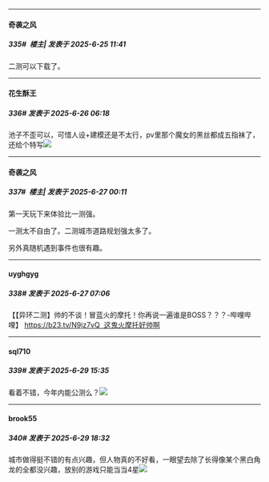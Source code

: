 ﻿
*****

####  奇袭之风  
##### 335#         楼主| 发表于 2025-6-25 11:41

二测可以下载了。


*****

####  花生酥王  
##### 336#       发表于 2025-6-26 06:18

池子不歪可以，可惜人设+建模还是不太行，pv里那个魔女的黑丝都成五指袜了，还给个特写<img src="https://static.stage1st.com/image/smiley/face2017/002.png" referrerpolicy="no-referrer">


*****

####  奇袭之风  
##### 337#         楼主| 发表于 2025-6-27 00:11

第一天玩下来体验比一测强。

一测太不自由了。二测城市道路规划强太多了。

另外真随机遇到事件也很有趣。


*****

####  uyghgyg  
##### 338#       发表于 2025-6-27 07:06

【【异环二测】帅的不谈！冒蓝火的摩托！你再说一遍谁是BOSS？？？-哔哩哔哩】 https://b23.tv/N9jz7vQ  这鬼火摩托好帅啊 


*****

####  sql710  
##### 339#       发表于 2025-6-29 15:35

看着不错，今年内能公测么？<img src="https://static.stage1st.com/image/smiley/animal2017/008.png" referrerpolicy="no-referrer">


*****

####  brook55  
##### 340#       发表于 2025-6-29 18:32

城市做得挺不错的有点兴趣，但人物真的不好看，一眼望去除了长得像某个黑白角龙的全都没兴趣，放别的游戏只能当当4星<img src="https://static.stage1st.com/image/smiley/face2017/124.png" referrerpolicy="no-referrer">

